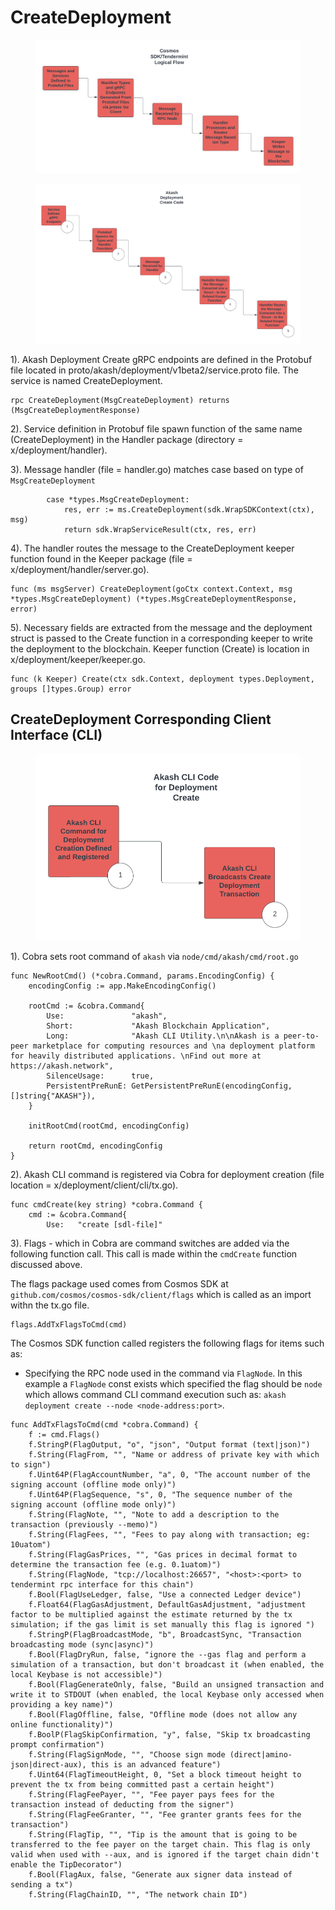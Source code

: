 # CreateDeployment

<figure><img src="../.gitbook/assets/AkashCodeBase-Deployments - CosmosLogicalFlow.png" alt=""><figcaption></figcaption></figure>

<figure><img src="../.gitbook/assets/AkashCodeBase-Deployments - AkashDeploymentCreateTX.png" alt=""><figcaption></figcaption></figure>

1\). Akash Deployment Create gRPC endpoints are defined in the Protobuf file located in proto/akash/deployment/v1beta2/service.proto file.  The service is named CreateDeployment.

```
rpc CreateDeployment(MsgCreateDeployment) returns (MsgCreateDeploymentResponse)
```

2\).  Service definition in Protobuf file spawn function of the same name (CreateDeployment) in the Handler package (directory = x/deployment/handler).

3\). Message handler (file = handler.go) matches case based on type of `MsgCreateDeployment`

```
		case *types.MsgCreateDeployment:
			res, err := ms.CreateDeployment(sdk.WrapSDKContext(ctx), msg)
			return sdk.WrapServiceResult(ctx, res, err)
```

4\).  The handler routes the message to the CreateDeployment keeper function found in the Keeper package (file = x/deployment/handler/server.go).

```
func (ms msgServer) CreateDeployment(goCtx context.Context, msg *types.MsgCreateDeployment) (*types.MsgCreateDeploymentResponse, error)
```

5\). Necessary fields are extracted from the message and the deployment struct is passed to the Create function in a corresponding keeper to write the deployment to the blockchain.  Keeper function (Create) is location in x/deployment/keeper/keeper.go.

```
func (k Keeper) Create(ctx sdk.Context, deployment types.Deployment, groups []types.Group) error
```

## CreateDeployment Corresponding Client Interface (CLI)

<figure><img src="../.gitbook/assets/AkashCodeBase-Deployments - AkashDeploymentCreateCLI.png" alt=""><figcaption></figcaption></figure>

1\). Cobra sets root command of `akash` via `node/cmd/akash/cmd/root.go`

```
func NewRootCmd() (*cobra.Command, params.EncodingConfig) {
	encodingConfig := app.MakeEncodingConfig()

	rootCmd := &cobra.Command{
		Use:               "akash",
		Short:             "Akash Blockchain Application",
		Long:              "Akash CLI Utility.\n\nAkash is a peer-to-peer marketplace for computing resources and \na deployment platform for heavily distributed applications. \nFind out more at https://akash.network",
		SilenceUsage:      true,
		PersistentPreRunE: GetPersistentPreRunE(encodingConfig, []string{"AKASH"}),
	}

	initRootCmd(rootCmd, encodingConfig)

	return rootCmd, encodingConfig
}
```

2\). Akash CLI command is registered via Cobra for deployment creation (file location = x/deployment/client/cli/tx.go).

```
func cmdCreate(key string) *cobra.Command {
	cmd := &cobra.Command{
		Use:   "create [sdl-file]"
```

3\). Flags - which in Cobra are command switches are added via the following function call.  This call is made within the `cmdCreate` function discussed above.

The flags package used comes from Cosmos SDK at `github.com/cosmos/cosmos-sdk/client/flags` which is called as an import withn the tx.go file.

```
flags.AddTxFlagsToCmd(cmd)
```

The Cosmos SDK function called registers the following flags for items such as:

* Specifying the RPC node used in the command via `FlagNode`.  In this example a `FlagNode` const exists which specified the flag should be `node` which allows command CLI command execution such as: `akash deployment create --node <node-address:port>`.

```
func AddTxFlagsToCmd(cmd *cobra.Command) {
	f := cmd.Flags()
	f.StringP(FlagOutput, "o", "json", "Output format (text|json)")
	f.String(FlagFrom, "", "Name or address of private key with which to sign")
	f.Uint64P(FlagAccountNumber, "a", 0, "The account number of the signing account (offline mode only)")
	f.Uint64P(FlagSequence, "s", 0, "The sequence number of the signing account (offline mode only)")
	f.String(FlagNote, "", "Note to add a description to the transaction (previously --memo)")
	f.String(FlagFees, "", "Fees to pay along with transaction; eg: 10uatom")
	f.String(FlagGasPrices, "", "Gas prices in decimal format to determine the transaction fee (e.g. 0.1uatom)")
	f.String(FlagNode, "tcp://localhost:26657", "<host>:<port> to tendermint rpc interface for this chain")
	f.Bool(FlagUseLedger, false, "Use a connected Ledger device")
	f.Float64(FlagGasAdjustment, DefaultGasAdjustment, "adjustment factor to be multiplied against the estimate returned by the tx simulation; if the gas limit is set manually this flag is ignored ")
	f.StringP(FlagBroadcastMode, "b", BroadcastSync, "Transaction broadcasting mode (sync|async)")
	f.Bool(FlagDryRun, false, "ignore the --gas flag and perform a simulation of a transaction, but don't broadcast it (when enabled, the local Keybase is not accessible)")
	f.Bool(FlagGenerateOnly, false, "Build an unsigned transaction and write it to STDOUT (when enabled, the local Keybase only accessed when providing a key name)")
	f.Bool(FlagOffline, false, "Offline mode (does not allow any online functionality)")
	f.BoolP(FlagSkipConfirmation, "y", false, "Skip tx broadcasting prompt confirmation")
	f.String(FlagSignMode, "", "Choose sign mode (direct|amino-json|direct-aux), this is an advanced feature")
	f.Uint64(FlagTimeoutHeight, 0, "Set a block timeout height to prevent the tx from being committed past a certain height")
	f.String(FlagFeePayer, "", "Fee payer pays fees for the transaction instead of deducting from the signer")
	f.String(FlagFeeGranter, "", "Fee granter grants fees for the transaction")
	f.String(FlagTip, "", "Tip is the amount that is going to be transferred to the fee payer on the target chain. This flag is only valid when used with --aux, and is ignored if the target chain didn't enable the TipDecorator")
	f.Bool(FlagAux, false, "Generate aux signer data instead of sending a tx")
	f.String(FlagChainID, "", "The network chain ID")
```
